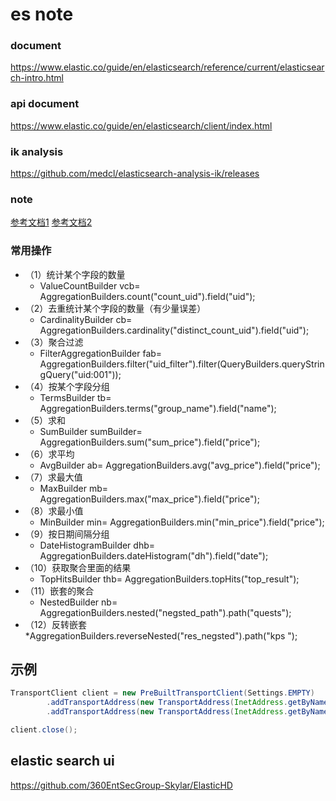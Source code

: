 # es note

### document
https://www.elastic.co/guide/en/elasticsearch/reference/current/elasticsearch-intro.html

### api document
https://www.elastic.co/guide/en/elasticsearch/client/index.html
	
### ik analysis
https://github.com/medcl/elasticsearch-analysis-ik/releases

### note
[参考文档1](https://blog.csdn.net/chen_2890/article/details/83895646)
[参考文档2](https://blog.csdn.net/yejingxuan01/article/details/96312333)

### 常用操作
* （1）统计某个字段的数量
  *  ValueCountBuilder vcb=  AggregationBuilders.count("count_uid").field("uid");
* （2）去重统计某个字段的数量（有少量误差）
  *  CardinalityBuilder cb= AggregationBuilders.cardinality("distinct_count_uid").field("uid");
* （3）聚合过滤
  * FilterAggregationBuilder fab= AggregationBuilders.filter("uid_filter").filter(QueryBuilders.queryStringQuery("uid:001"));
* （4）按某个字段分组
  * TermsBuilder tb=  AggregationBuilders.terms("group_name").field("name");
* （5）求和
  * SumBuilder  sumBuilder=	AggregationBuilders.sum("sum_price").field("price");
* （6）求平均
  * AvgBuilder ab= AggregationBuilders.avg("avg_price").field("price");
* （7）求最大值
  * MaxBuilder mb= AggregationBuilders.max("max_price").field("price"); 
* （8）求最小值
  * MinBuilder min=	AggregationBuilders.min("min_price").field("price");
* （9）按日期间隔分组
  * DateHistogramBuilder dhb= AggregationBuilders.dateHistogram("dh").field("date");
* （10）获取聚合里面的结果
  * TopHitsBuilder thb=  AggregationBuilders.topHits("top_result");
* （11）嵌套的聚合
  * NestedBuilder nb= AggregationBuilders.nested("negsted_path").path("quests");
* （12）反转嵌套
  *AggregationBuilders.reverseNested("res_negsted").path("kps ");

## 示例  
```java
TransportClient client = new PreBuiltTransportClient(Settings.EMPTY)
        .addTransportAddress(new TransportAddress(InetAddress.getByName("host1"), 9300))
        .addTransportAddress(new TransportAddress(InetAddress.getByName("host2"), 9300));

client.close();

```


## elastic search ui
https://github.com/360EntSecGroup-Skylar/ElasticHD